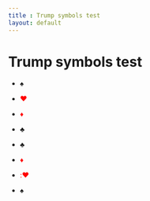```yaml
---
title : Trump symbols test
layout: default
---
```

# Trump symbols test

* :spades:
* <span style="color:red">:hearts:</span>
* <span style="color:red">:diamonds:</span>
* :clubs:

* ♣️
* <span style="color:red">♦️</span>
* <span style="color:red">:♥️</span>
* ♠️
